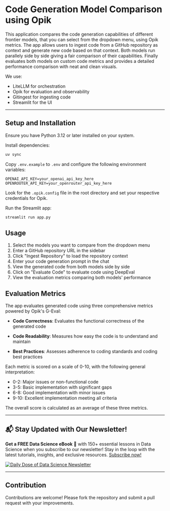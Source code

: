 # Code Generation Model Comparison using Opik

This application compares the code generation capabilities of different frontier models, that you can select from the dropdown menu, using Opik metrics. The app allows users to ingest code from a GitHub repository as context and generate new code based on that context. Both models run parallely side by side giving a fair comparison of their capabilities. Finally evaluates both models on custom code metrics and provides a detailed performance comparison with neat and clean visuals.

We use:

- LiteLLM for orchestration
- Opik for evaluation and observability
- Gitingest for ingesting code
- Streamlit for the UI

---

## Setup and Installation

Ensure you have Python 3.12 or later installed on your system.

Install dependencies:

```bash
uv sync
```

Copy `.env.example` to `.env` and configure the following environment variables:

```
OPENAI_API_KEY=your_openai_api_key_here
OPENROUTER_API_KEY=your_openrouter_api_key_here
```

Look for the `.opik.config` file in the root directory and set your respective credentials for Opik.

Run the Streamlit app:

```bash
streamlit run app.py
```

## Usage

1. Select the models you want to compare from the dropdown menu
2. Enter a GitHub repository URL in the sidebar
3. Click "Ingest Repository" to load the repository context
4. Enter your code generation prompt in the chat
5. View the generated code from both models side by side
6. Click on "Evaluate Code" to evaluate code using DeepEval
7. View the evaluation metrics comparing both models' performance

## Evaluation Metrics

The app evaluates generated code using three comprehensive metrics powered by Opik's G-Eval:

- **Code Correctness**: Evaluates the functional correctness of the generated code

- **Code Readability**: Measures how easy the code is to understand and maintain

- **Best Practices**: Assesses adherence to coding standards and coding best practices

Each metric is scored on a scale of 0-10, with the following general interpretation:

- 0-2: Major issues or non-functional code
- 3-5: Basic implementation with significant gaps
- 6-8: Good implementation with minor issues
- 9-10: Excellent implementation meeting all criteria

The overall score is calculated as an average of these three metrics.

---

## 📬 Stay Updated with Our Newsletter!

**Get a FREE Data Science eBook** 📖 with 150+ essential lessons in Data Science when you subscribe to our newsletter! Stay in the loop with the latest tutorials, insights, and exclusive resources. [Subscribe now!](https://join.dailydoseofds.com)

[![Daily Dose of Data Science Newsletter](https://github.com/patchy631/ai-engineering/blob/main/resources/join_ddods.png)](https://join.dailydoseofds.com)

---

## Contribution

Contributions are welcome! Please fork the repository and submit a pull request with your improvements.
